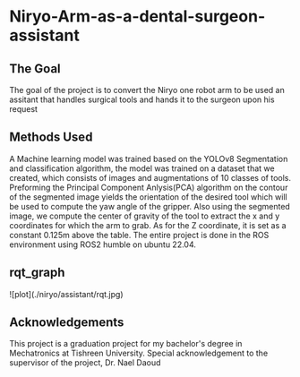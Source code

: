 # Niryo-Arm-as-a-dental-surgeon-assistant

<h2> The Goal </h2>
The goal of the project is to convert the Niryo one robot arm to be used an assitant that handles surgical tools and hands it to the surgeon upon his request


<h2> Methods Used </h2>
A Machine learning model was trained based on the <super>YOLOv8 Segmentation</super> and classification algorithm, the model was trained on a dataset that we created, which consists of images and augmentations of 10 classes of tools. Preforming the Principal Component Anlysis(PCA) algorithm on the contour of the segmented image yields the orientation of the desired tool which will be used to compute the yaw angle of the gripper. Also using the segmented image, we compute the center of gravity of the tool to extract the x and y coordinates for which the arm to grab. As for the Z coordinate, it is set as a constant 0.125m above the table.
The entire project is done in the ROS environment using ROS2 humble on ubuntu 22.04.

<h2> rqt_graph </h2>
![plot](./niryo/assistant/rqt.jpg)

<h2> Acknowledgements </h2>
This project is a graduation project for my bachelor's degree in Mechatronics at Tishreen University.
Special acknowledgement to the supervisor of the project, Dr. Nael Daoud


